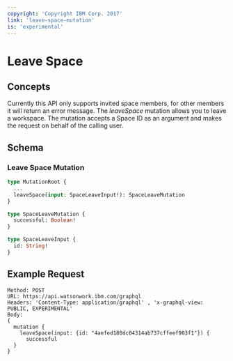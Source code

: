```yaml
---
copyright: 'Copyright IBM Corp. 2017'
link: 'leave-space-mutation'
is: 'experimental'
---
```


# Leave Space

## Concepts

Currently this API only supports invited space members, for other members it will return an error message. The _leaveSpace_ mutation allows you to leave a workspace. The mutation accepts a Space ID as an argument and makes the request on behalf of the calling user.

## Schema

### Leave Space Mutation



```graphql
type MutationRoot {
  ...
  leaveSpace(input: SpaceLeaveInput!): SpaceLeaveMutation
}

type SpaceLeaveMutation {
  successful: Boolean!
}

type SpaceLeaveInput {
  id: String!
}
```

## Example Request

~~~~
Method: POST
URL: https://api.watsonwork.ibm.com/graphql
Headers: 'Content-Type: application/graphql' , 'x-graphql-view: PUBLIC, EXPERIMENTAL'
Body:
{
  mutation {
    leaveSpace(input: {id: "4aefed180dc04314ab737cffeef903f1"}) {
      successful
  }
}
~~~~



